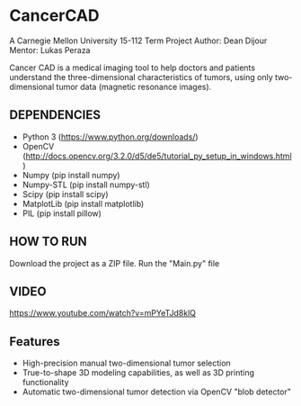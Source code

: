 # CancerCAD
A Carnegie Mellon University 15-112 Term Project
Author: Dean Dijour
Mentor: Lukas Peraza

Cancer CAD is a medical imaging tool to help doctors and patients understand the three-dimensional characteristics of tumors, using only two-dimensional tumor data (magnetic resonance images).

## DEPENDENCIES
* Python 3 (https://www.python.org/downloads/)
* OpenCV (http://docs.opencv.org/3.2.0/d5/de5/tutorial_py_setup_in_windows.html)
* Numpy (pip install numpy)
* Numpy-STL (pip install numpy-stl)
* Scipy (pip install scipy)
* MatplotLib (pip install matplotlib)
* PIL (pip install pillow)


## HOW TO RUN
Download the project as a ZIP file. Run the "Main.py" file

## VIDEO
https://www.youtube.com/watch?v=mPYeTJd8klQ

## Features
* High-precision manual two-dimensional tumor selection
* True-to-shape 3D modeling capabilities, as well as 3D printing functionality
* Automatic two-dimensional tumor detection via OpenCV "blob detector"
